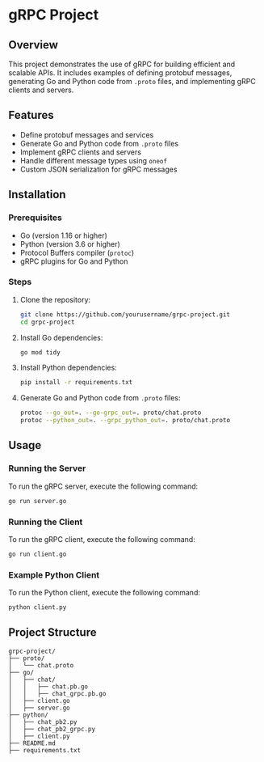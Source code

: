 # gRPC Project

## Overview

This project demonstrates the use of gRPC for building efficient and scalable APIs. It includes examples of defining protobuf messages, generating Go and Python code from `.proto` files, and implementing gRPC clients and servers.

## Features

- Define protobuf messages and services
- Generate Go and Python code from `.proto` files
- Implement gRPC clients and servers
- Handle different message types using `oneof`
- Custom JSON serialization for gRPC messages

## Installation

### Prerequisites

- Go (version 1.16 or higher)
- Python (version 3.6 or higher)
- Protocol Buffers compiler (`protoc`)
- gRPC plugins for Go and Python

### Steps

1. Clone the repository:

    ```sh
    git clone https://github.com/yourusername/grpc-project.git
    cd grpc-project
    ```

2. Install Go dependencies:

    ```sh
    go mod tidy
    ```

3. Install Python dependencies:

    ```sh
    pip install -r requirements.txt
    ```

4. Generate Go and Python code from `.proto` files:

    ```sh
    protoc --go_out=. --go-grpc_out=. proto/chat.proto
    protoc --python_out=. --grpc_python_out=. proto/chat.proto
    ```

## Usage

### Running the Server

To run the gRPC server, execute the following command:

```sh
go run server.go
```


### Running the Client

To run the gRPC client, execute the following command:

```sh
go run client.go
```

### Example Python Client

To run the Python client, execute the following command:

```sh
python client.py
```

## Project Structure

```
grpc-project/
├── proto/
│   └── chat.proto
├── go/
│   ├── chat/
│   │   ├── chat.pb.go
│   │   ├── chat_grpc.pb.go
│   ├── client.go
│   ├── server.go
├── python/
│   ├── chat_pb2.py
│   ├── chat_pb2_grpc.py
│   ├── client.py
├── README.md
├── requirements.txt
```

